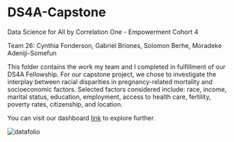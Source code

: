# DS4A-Capstone
Data Science for All by Correlation One - Empowerment Cohort 4

Team 26: Cynthia Fonderson, Gabriel Briones, Solomon Berhe, Moradeke Adeniji-Somefun

This folder contains the work my team and I completed in fulfillment of our DS4A Fellowship. For our capstone project, we chose to investigate the interplay between racial disparities in pregnancy-related mortality and socioeconomic factors. Selected factors considered include: race, income, marital status, education, employment, access to health care, fertility, poverty rates, citizenship, and location.

You can visit our dashboard [link](https://public.tableau.com/views/Analyzingtheeffectsofsocio-economicfactorsonpregnancyoutcomes/Analyzingtheeffectsofsocio-economicfactorsonpregnancyoutcomes?:language=en-US&:display_count=n&:origin=viz_share_link) to explore further.

![datafolio](https://github.com/GabrielBrionesL/DS4A-Capstone/assets/49901765/e6d22009-3b66-40f7-94eb-395d955524fb)
